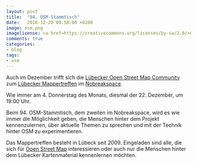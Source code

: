 ```yaml
---
layout: post
title:  "94. OSM-Stammtisch"
date:   2016-12-20 09:58:00 +0200
image: osm.png
imagelicense: <a href=https://creativecommons.org/licenses/by-sa/2.0/>CC BY SA 2.0</a>, <a href=https://wiki.openstreetmap.org/wiki/File:Logo_Luebeck.svg>OSM Lübeck</a>.
comments: true
categories:
- blog
tags:
- osm
---
```

Auch im Dezember trifft sich die [Lübecker Open Street Map Community](http://www.osm-luebeck.de/) zum [Lübecker Mappertreffen](https://wiki.openstreetmap.org/wiki/L%C3%BCbecker_Mappertreffen) im [Nobreakspace](https://chaotikum.org/hackerspace:nbsp).

<!--more-->

Wie immer am 4. Donnerstag des Monats, diesmal der 22. Dezember, um 19:00 Uhr.

Beim 94. OSM-Stammtisch, dem zweiten im Nobreakspace, wird es wie immer die Möglichkeit geben, die Menschen hinter dem Projekt kennenzulernen, über aktuelle Themen zu sprechen und mit der Technik hinter OSM zu experimentieren.

Das Mappertreffen besteht in Lübeck seit 2009. Eingeladen sind alle, die sich für [Open Street Map](https://www.openstreetmap.org/) interessieren oder auch nur die Menschen hinter dem Lübecker Kartenmaterial kennenlernen möchten.
